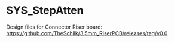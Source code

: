 # SYS_StepAtten


Design files for Connector Riser board:
https://github.com/TheSchilk/3.5mm_RiserPCB/releases/tag/v0.0